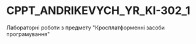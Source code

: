 # CPPT_ANDRIKEVYCH_YR_KI-302_1
Лабораторні роботи з предмету "Кросплатформенні  засоби програмування"
